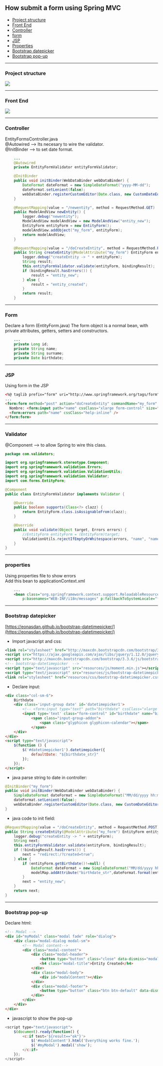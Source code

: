 ## How submit a form using Spring MVC
* [Project structure](#project-structure)
* [Front End](#front-end)
* [Controller](#controller)
* [form](#form)
* [JSP](#jsp)
* [Properties](#properties)
* [Bootstrap datepicker](#bootstrap-datepicker)  
* [Bootstrap pop-up](#bootstrap-pop-up)


***
### Project structure  
![](https://antoniodiaz.github.io/images/spring_mvc/02_structure.jpg)

***
### Front End
![](https://antoniodiaz.github.io/images/spring_mvc/02_front_end.jpg)

***

### Controller
EntityFormsController.java  
@Autowired --> Its necesary to wire the validator.  
@InitBinder --> to set date format.  
``` java
	...
	@Autowired
	private EntityFormValidator entityFormValidator;

	@InitBinder
	public void initBinder(WebDataBinder webDataBinder) {
		DateFormat dateFormat = new SimpleDateFormat("yyyy-MM-dd");
		dateFormat.setLenient(false);
		webDataBinder.registerCustomEditor(Date.class, new CustomDateEditor(dateFormat, true));
	}

	@RequestMapping(value = "/newentity", method = RequestMethod.GET)
	public ModelAndView newEntity() {
		logger.debug("newentity");
		ModelAndView modelAndView = new ModelAndView("entity_new");
		EntityForm entityForm = new EntityForm();
		modelAndView.addObject("my_form", entityForm);
		return modelAndView;
	}

	@RequestMapping(value = "/doCreateEntity", method = RequestMethod.POST)
	public String createEntity(@ModelAttribute("my_form") EntityForm entityForm, BindingResult bindingResult) {
		logger.debug("createEntity -> " + entityForm);
		String result;
		this.entityFormValidator.validate(entityForm, bindingResult);
		if (bindingResult.hasErrors()) {
			result = "entity_new";
		} else {
			result = "entity_created";
		}
		return result;
	}
```

***
### Form
Declare a form (EntityForm.java)
The form object is a normal bean, with private attributes, getters, setters and constructors.  
``` java
	...
	private Long id;
	private String name;
	private String surname;
	private Date birthdate;
```
***
### JSP
Using form in the JSP
``` html
<%@ taglib prefix="form" uri="http://www.springframework.org/tags/form"%>
...
<form:form method="post" action="doCreateEntity" commandName="my_form" cssClass="form-horizontal">
  Nombre: <form:input path="name" cssClass="xlarge form-control" size="30" placeholder="Entity name" />
  <form:errors path="name" cssClass="help-inline" />
</form:form>       
```
***
### Validator  
@Component --> to allow Spring to wire this class.  
``` java
package com.validators;

import org.springframework.stereotype.Component;
import org.springframework.validation.Errors;
import org.springframework.validation.ValidationUtils;
import org.springframework.validation.Validator;
import com.forms.EntityForm;

@Component
public class EntityFormValidator implements Validator {

	@Override
	public boolean supports(Class<?> clazz) {
		return EntityForm.class.isAssignableFrom(clazz);
	}

	@Override
	public void validate(Object target, Errors errors) {
		//EntityForm entityForm = (EntityForm)target;
		ValidationUtils.rejectIfEmptyOrWhitespace(errors, "name", "name_required");
	}
}

```
***
### properties
Using properties file to show errors  
Add this bean to applicationContext.xml
``` xml
	...
	<bean class="org.springframework.context.support.ReloadableResourceBundleMessageSource" id="messageSource"
		p:basenames="WEB-INF/i18n/messages" p:fallbackToSystemLocale="false" />
```  

***
### Bootstrap datepicker
[https://eonasdan.github.io/bootstrap-datetimepicker/](https://eonasdan.github.io/bootstrap-datetimepicker/)  
* Import javacript and css:  
``` xml
<link rel="stylesheet" href="http://maxcdn.bootstrapcdn.com/bootstrap/3.3.6/css/bootstrap.min.css">
<script src="https://ajax.googleapis.com/ajax/libs/jquery/1.12.0/jquery.min.js"></script>
<script src="http://maxcdn.bootstrapcdn.com/bootstrap/3.3.6/js/bootstrap.min.js"></script>
<!-- bootstrap-datetimepicker  -->
<script type="text/javascript" src="resources/js/moment.min.js"></script>
<script type="text/javascript" src="resources/js/bootstrap-datetimepicker.min.js"></script>
<link rel="stylesheet" href="resources/css/bootstrap-datetimepicker.css" />
```
* Declare input:
``` html
<div class="col-sm-6">
	Birthdate
	<div class='input-group date' id='datetimepicker1'>
		<!-- <form:input type="text" path="birthdate" cssClass="xlarge form-control" size="30" />-->
		<input type='text' class="form-control" id="birthdate" name="birthdate" />
			<span class="input-group-addon">
				<span class="glyphicon glyphicon-calendar"></span>
			</span>
	</div>
</div>
<script type="text/javascript">
	$(function () {
		$('#datetimepicker1').datetimepicker({
			defaultDate: "${birthdate_str}"
		});
	});
</script>
```
* java parse string to date in controller:  
``` java
@InitBinder("my_form")
public void initBinder(WebDataBinder webDataBinder) {
	SimpleDateFormat dateFormat = new SimpleDateFormat("MM/dd/yyyy hh:mm aaa");
	dateFormat.setLenient(false);
	webDataBinder.registerCustomEditor(Date.class, new CustomDateEditor(dateFormat, true));
}
```
* java code to init field:
``` java
@RequestMapping(value = "/doCreateEntity", method = RequestMethod.POST)
public String createEntity(@ModelAttribute("my_form") EntityForm entityForm, BindingResult bindingResult, ModelMap modelMap) {
	logger.debug("createEntity -> " + entityForm);
	String next;
	this.entityFormValidator.validate(entityForm, bindingResult);
	if (!bindingResult.hasErrors()) {
		next = "redirect:/?created=true";
	} else {
		if (entityForm.getBirthdate()!=null) {
			DateFormat dateFormat = new SimpleDateFormat("MM/dd/yyyy hh:mm aaa");
			modelMap.addAttribute("birthdate_str",dateFormat.format(entityForm.getBirthdate()));
		}
		next = "entity_new";
	}
	return next;
}
```

***
### Bootstrap pop-up
Declare html:
``` html
<!-- Modal -->
<div id="myModal" class="modal fade" role="dialog">
	<div class="modal-dialog modal-sm">
		<!-- Modal content-->
		<div class="modal-content">
			<div class="modal-header">
				<button type="button" class="close" data-dismiss="modal">&times;</button>
				<h4 class="modal-title">Entity Created</h4>
			</div>
			<div class="modal-body">
				<div id="modalContent"></div>
			</div>
			<div class="modal-footer">
				<button type="button" class="btn btn-default" data-dismiss="modal">Close</button>
			</div>
		</div>
	</div>
</div>
```
* javascript to show the pop-up
``` javascript
<script type="text/javascript">
	$(document).ready(function() {
		<c:if test='${result=="ok"}'>
			$('#modalContent').html('Everything works fine.');
			$('#myModal').modal('show');
		</c:if>
	});
</script>
```
